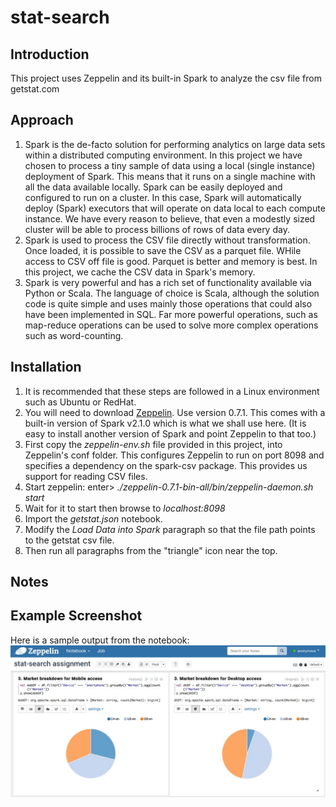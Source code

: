 # stat-search
## Introduction
This project uses Zeppelin and its built-in Spark to analyze the csv file from getstat.com

## Approach
1. Spark is the de-facto solution for performing analytics on large data sets within a distributed computing environment. In this project we have chosen to process a tiny sample of data using a local (single instance) deployment of Spark. This means that it runs on a single machine with all the data available locally. Spark can be easily deployed and configured to run on a cluster. In this case, Spark will automatically deploy (Spark) executors that will operate on data local to each compute instance. We have every reason to believe, that even a modestly sized cluster will be able to process billions of rows of data every day.
1. Spark is used to process the CSV file directly without transformation. Once loaded, it is possible to save the CSV as a parquet file. WHile access to CSV off file is good. Parquet is better and memory is best. In this project, we cache the CSV data in Spark's memory.
1. Spark is very powerful and has a rich set of functionality available via Python or Scala. The language of choice is Scala, although the solution code is quite simple and uses mainly those operations that could also have been implemented in SQL. Far more powerful operations, such as map-reduce operations can be used to solve more complex operations such as word-counting.

## Installation
1. It is recommended that these steps are followed in a Linux environment such as Ubuntu or RedHat.
1. You will need to download [Zeppelin](https://zeppelin.apache.org). Use version 0.7.1. This comes with a built-in version of Spark v2.1.0 which is what we shall use here. (It is easy to install another version of Spark and point Zeppelin to that too.)
1. First copy the _zeppelin-env.sh_ file provided in this project, into Zeppelin's conf folder. This configures Zeppelin to run on port 8098 and specifies a dependency on the spark-csv package. This provides us support for reading CSV files.
1. Start zeppelin: enter> _./zeppelin-0.7.1-bin-all/bin/zeppelin-daemon.sh start_
1. Wait for it to start then browse to _localhost:8098_
1. Import the _getstat.json_ notebook.
1. Modify the *Load Data into Spark* paragraph so that the file path points to the getstat csv file.
1. Then run all paragraphs from the "triangle" icon near the top.

## Notes


## Example Screenshot
Here is a sample output from the notebook:
![Market Analysis Sample Output](https://github.com/sarkaria/stat-search/blob/master/market-analysis.jpg)

